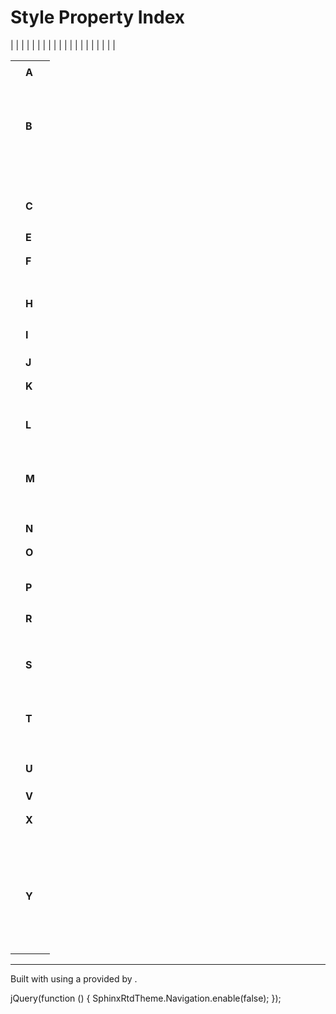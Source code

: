 # Style Property Index

 |  |  |  |  |  |  |  |  |  |  |  |  |  |  |  |  |  |  |  | 

|     |     |     |
| --- | --- | --- |
|     |     |     |
|     | **A** |     |
|     |  |     |
|     |  |     |
|     |  |     |
|     |  |     |
|     |  |     |
|     |  |     |
|     |  |     |
|     |  |     |
|     |  |     |
|     |     |     |
|     | **B** |     |
|     |  |     |
|     |  |     |
|     |  |     |
|     |  |     |
|     |  |     |
|     |  |     |
|     |  |     |
|     |  |     |
|     |  |     |
|     |  |     |
|     |  |     |
|     |  |     |
|     |  |     |
|     |  |     |
|     |  |     |
|     |  |     |
|     |     |     |
|     | **C** |     |
|     |  |     |
|     |  |     |
|     |  |     |
|     |     |     |
|     | **E** |     |
|     |  |     |
|     |     |     |
|     | **F** |     |
|     |  |     |
|     |  |     |
|     |  |     |
|     |  |     |
|     |  |     |
|     |  |     |
|     |     |     |
|     | **H** |     |
|     |  |     |
|     |  |     |
|     |  |     |
|     |     |     |
|     | **I** |     |
|     |  |     |
|     |  |     |
|     |     |     |
|     | **J** |     |
|     |  |     |
|     |     |     |
|     | **K** |     |
|     |  |     |
|     |  |     |
|     |  |     |
|     |  |     |
|     |  |     |
|     |     |     |
|     | **L** |     |
|     |  |     |
|     |  |     |
|     |  |     |
|     |  |     |
|     |  |     |
|     |  |     |
|     |  |     |
|     |  |     |
|     |  |     |
|     |     |     |
|     | **M** |     |
|     |  |     |
|     |  |     |
|     |  |     |
|     |  |     |
|     |  |     |
|     |  |     |
|     |  |     |
|     |  |     |
|     |     |     |
|     | **N** |     |
|     |  |     |
|     |     |     |
|     | **O** |     |
|     |  |     |
|     |  |     |
|     |  |     |
|     |  |     |
|     |     |     |
|     | **P** |     |
|     |  |     |
|     |  |     |
|     |  |     |
|     |     |     |
|     | **R** |     |
|     |  |     |
|     |  |     |
|     |  |     |
|     |  |     |
|     |  |     |
|     |  |     |
|     |  |     |
|     |     |     |
|     | **S** |     |
|     |  |     |
|     |  |     |
|     |  |     |
|     |  |     |
|     |  |     |
|     |  |     |
|     |  |     |
|     |  |     |
|     |  |     |
|     |     |     |
|     | **T** |     |
|     |  |     |
|     |  |     |
|     |  |     |
|     |  |     |
|     |  |     |
|     |  |     |
|     |  |     |
|     |  |     |
|     |     |     |
|     | **U** |     |
|     |  |     |
|     |  |     |
|     |     |     |
|     | **V** |     |
|     |  |     |
|     |     |     |
|     | **X** |     |
|     |  |     |
|     |  |     |
|     |  |     |
|     |  |     |
|     |  |     |
|     |  |     |
|     |  |     |
|     |  |     |
|     |  |     |
|     |  |     |
|     |  |     |
|     |  |     |
|     |  |     |
|     |  |     |
|     |  |     |
|     |     |     |
|     | **Y** |     |
|     |  |     |
|     |  |     |
|     |  |     |
|     |  |     |
|     |  |     |
|     |  |     |
|     |  |     |
|     |  |     |
|     |  |     |
|     |  |     |
|     |  |     |
|     |  |     |
|     |  |     |

- - -

Built with  using a  provided by .

jQuery(function () { SphinxRtdTheme.Navigation.enable(false); });